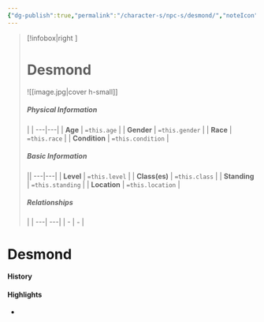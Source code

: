 ```yaml
---
{"dg-publish":true,"permalink":"/character-s/npc-s/desmond/","noteIcon":""}
---
```


>[!infobox|right ]
># **Desmond**
>![[image.jpg\|cover h-small]]
>##### **Physical Information**
>| | 
>---|---|
>| **Age** | `=this.age` |
>| **Gender** | `=this.gender` |
>| **Race** | `=this.race` |
>| **Condition** | `=this.condition` |
>##### **Basic Information**
>||
>---|---|
>| **Level** | `=this.level` |
>| **Class(es)** | `=this.class` |
>| **Standing** | `=this.standing` |
>| **Location** | `=this.location` |
>##### **Relationships**
>| |
>---| ---|
>| - | *-* |

# Desmond
#### History
#### Highlights
- 
